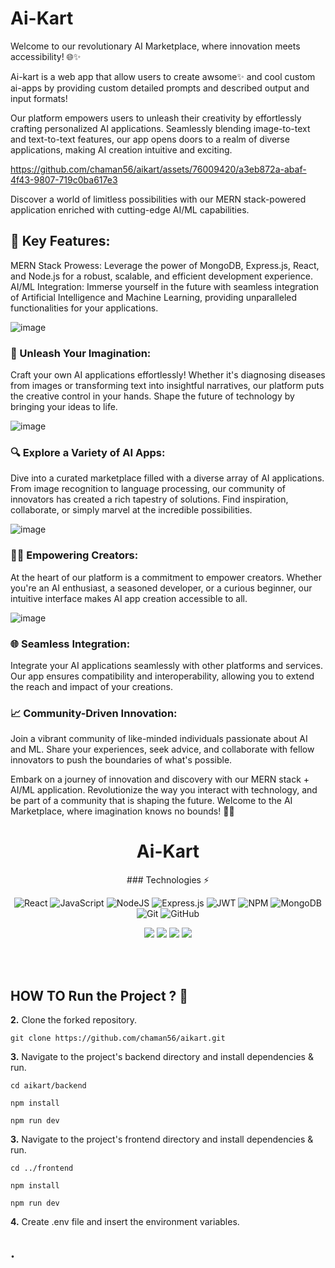 # Ai-Kart
Welcome to our revolutionary AI Marketplace, where innovation meets accessibility! 🌐✨  

Ai-kart is a web app that allow users to create awsome✨ and cool custom ai-apps by providing custom detailed prompts and described output and input formats!  

Our platform empowers users to unleash their creativity by effortlessly crafting personalized AI applications. Seamlessly blending image-to-text and text-to-text features, our app opens doors to a realm of diverse applications, making AI creation intuitive and exciting.  


https://github.com/chaman56/aikart/assets/76009420/a3eb872a-abaf-4f43-9807-719c0ba617e3



Discover a world of limitless possibilities with our MERN stack-powered application enriched with cutting-edge AI/ML capabilities.   


## 🚀 Key Features:  

MERN Stack Prowess: Leverage the power of MongoDB, Express.js, React, and Node.js for a robust, scalable, and efficient development experience.
AI/ML Integration: Immerse yourself in the future with seamless integration of Artificial Intelligence and Machine Learning, providing unparalleled functionalities for your applications.  

![image](https://github.com/chaman56/aikart/assets/76009420/24ea7058-c193-41ba-9b8f-3fc33c6a48bc)




### 🌟 Unleash Your Imagination:  
Craft your own AI applications effortlessly! Whether it's diagnosing diseases from images or transforming text into insightful narratives, our platform puts the creative control in your hands. Shape the future of technology by bringing your ideas to life. 

![image](https://github.com/chaman56/aikart/assets/76009420/b717bdf5-7e65-43cf-ae40-9187599bdc44)




### 🔍 Explore a Variety of AI Apps:  
Dive into a curated marketplace filled with a diverse array of AI applications. From image recognition to language processing, our community of innovators has created a rich tapestry of solutions. Find inspiration, collaborate, or simply marvel at the incredible possibilities.  

![image](https://github.com/chaman56/aikart/assets/76009420/e0148d53-0c96-47c3-9227-76d58d6cd9a1)




### 👩‍💻 Empowering Creators:  
At the heart of our platform is a commitment to empower creators. Whether you're an AI enthusiast, a seasoned developer, or a curious beginner, our intuitive interface makes AI app creation accessible to all.  

![image](https://github.com/chaman56/aikart/assets/76009420/9712ac2d-ba66-49c0-9ca8-5fddd85c6c92)




### 🌐 Seamless Integration:  
Integrate your AI applications seamlessly with other platforms and services. Our app ensures compatibility and interoperability, allowing you to extend the reach and impact of your creations.  

### 📈 Community-Driven Innovation:  
Join a vibrant community of like-minded individuals passionate about AI and ML. Share your experiences, seek advice, and collaborate with fellow innovators to push the boundaries of what's possible.  

Embark on a journey of innovation and discovery with our MERN stack + AI/ML application. Revolutionize the way you interact with technology, and be part of a community that is shaping the future. Welcome to the AI Marketplace, where imagination knows no bounds! 🌌🚀  



<h1 align="center">Ai-Kart</h1>  

<div align="center">  
 ### Technologies ⚡
 
 ![React](https://img.shields.io/badge/react-%2320232a.svg?style=for-thebadge&logo=react&logoColor=%2361DAFB)
 ![JavaScript](https://img.shields.io/badge/javascript-%23323330.svg?style=for-the-badge&logo=javascript&logoColor=%23F7DF1E)
 ![NodeJS](https://img.shields.io/badge/node.js-6DA55F?style=for-the-badge&logo=node.js&logoColor=white)
 ![Express.js](https://img.shields.io/badge/express.js-%23404d59.svg?style=for-the-badge&logo=express&logoColor=%2361DAFB)
 ![JWT](https://img.shields.io/badge/JWT-black?style=for-the-badge&logo=JSON%20web%20tokens)
 ![NPM](https://img.shields.io/badge/NPM-%23CB3837.svg?style=for-the-badge&logo=npm&logoColor=white)
 ![MongoDB](https://img.shields.io/badge/MongoDB-%234ea94b.svg?style=for-the-badge&logo=mongodb&logoColor=white)
 ![Git](https://img.shields.io/badge/git-%23F05033.svg?style=for-the-badge&logo=git&logoColor=white)
 ![GitHub](https://img.shields.io/badge/github-%23121011.svg?style=for-the-badge&logo=github&logoColor=white)
<br>

<a href="https://github.com/chaman56/aikart"><img src="https://badges.frapsoft.com/os/v1/open-source.svg?v=103"></a>
<a href="https://github.com/chaman56/aikart"><img src="https://img.shields.io/badge/Built%20by-developers%20%3C%2F%3E-0059b3"></a>
<a href="https://github.com/chaman56/aikart"><img src="https://img.shields.io/static/v1.svg?label=Contributions&message=Welcome&color=yellow"></a>
<a href="https://github.com/chaman56/aikart"><img src="https://img.shields.io/badge/Maintained%3F-yes-brightgreen.svg?v=103"></a>
<br>
<br>
</div>

<br>

## HOW TO Run the Project ? 👷 

**2.** Clone the forked repository.

```terminal
git clone https://github.com/chaman56/aikart.git  
```

**3.** Navigate to the project's backend directory and install dependencies & run.

```terminal
cd aikart/backend
```
``` 
npm install 
```
``` 
npm run dev 
```  

**3.** Navigate to the project's frontend directory and install dependencies & run.

``` 
cd ../frontend 
```  
``` 
npm install 
```
``` 
npm run dev 
```

**4.** Create .env file and insert the environment variables.  




## .  




